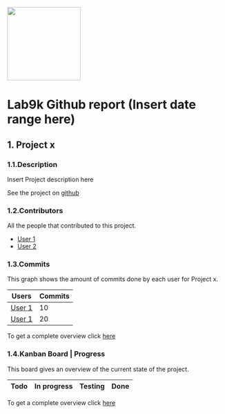 <img src="https://lab9k.github.io/images/logo.svg" width="170">

# Lab9k Github report (Insert date range here)

## 1. Project x

### 1.1.Description
Insert Project description here

See the project on [github](https://github.com/lab9k/lab9k.github.io)

### 1.2.Contributors
All the people that contributed to this project.

* [User 1](https://github.com/rubenalliet)
* [User 2](https://github.com/rubenalliet)

### 1.3.Commits
This graph shows the amount of commits done by each user for Project x.

| Users                                    |        Commits          | 
| -----------------------------------------| ----------------------- |
| [User 1](https://github.com/rubenalliet) |     10                  |
| [User 1](https://github.com/rubenalliet) |     20                  |

To get a complete overview click [here](https://github.com/lab9k/lab9k.github.io/graphs/contributors)

### 1.4.Kanban Board | Progress
This board gives an overview of the current state of the project.

| Todo               |In progress         | Testing            | Done                |
|--------------------|--------------------|--------------------|---------------------|


To get a complete overview click [here](https://github.com/lab9k/Skos/projects/1)
           











